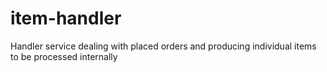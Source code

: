 # item-handler
Handler service dealing with placed orders and producing individual items to be processed internally
